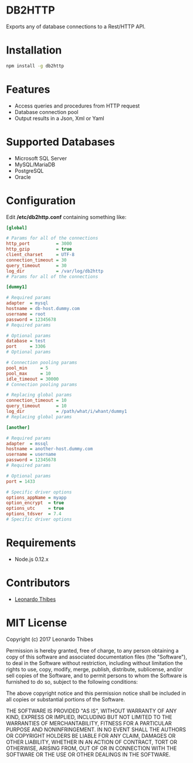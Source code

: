 # DB2HTTP

Exports any of database connections to a Rest/HTTP API.

# Installation

```bash
npm install -g db2http
```

# Features

 * Access queries and procedures from HTTP request
 * Database connection pool
 * Output results in a Json, Xml or Yaml

# Supported Databases

 * Microsoft SQL Server
 * MySQL/MariaDB
 * PostgreSQL
 * Oracle

# Configuration

Edit **/etc/db2http.conf** containing something like:

```ini
[global]

# Params for all of the connections
http_port          = 3000
http_gzip          = true
client_charset     = UTF-8
connection_timeout = 30
query_timeout      = 30
log_dir            = /var/log/db2http
# Params for all of the connections

[dummy1]

# Required params
adapter  = mysql
hostname = db-host.dummy.com
username = root
password = 12345678
# Required params

# Optional params
database = test
port     = 3306
# Optional params

# Connection pooling params
pool_min     = 5
pool_max     = 10
idle_timeout = 30000
# Connection pooling params

# Replacing global params
connection_timeout = 10
query_timeout      = 10
log_dir            = /path/what/i/whant/dummy1
# Replacing global params

[another]

# Required params
adapter  = mssql
hostname = another-host.dummy.com
username = username
password = 12345678
# Required params

# Optional params
port = 1433

# Specific driver options
options_appName = myapp
option_encrypt  = true
options_utc     = true
options_tdsver  = 7.4
# Specific driver options

```

# Requirements

 * Node.js 0.12.x

# Contributors

 * [Leonardo Thibes](https://github.com/leonardothibes)

# MIT License

Copyright (c) 2017 Leonardo Thibes

Permission is hereby granted, free of charge, to any person obtaining a copy
of this software and associated documentation files (the "Software"), to deal
in the Software without restriction, including without limitation the rights
to use, copy, modify, merge, publish, distribute, sublicense, and/or sell
copies of the Software, and to permit persons to whom the Software is
furnished to do so, subject to the following conditions:

The above copyright notice and this permission notice shall be included in all
copies or substantial portions of the Software.

THE SOFTWARE IS PROVIDED "AS IS", WITHOUT WARRANTY OF ANY KIND, EXPRESS OR
IMPLIED, INCLUDING BUT NOT LIMITED TO THE WARRANTIES OF MERCHANTABILITY,
FITNESS FOR A PARTICULAR PURPOSE AND NONINFRINGEMENT. IN NO EVENT SHALL THE
AUTHORS OR COPYRIGHT HOLDERS BE LIABLE FOR ANY CLAIM, DAMAGES OR OTHER
LIABILITY, WHETHER IN AN ACTION OF CONTRACT, TORT OR OTHERWISE, ARISING FROM,
OUT OF OR IN CONNECTION WITH THE SOFTWARE OR THE USE OR OTHER DEALINGS IN THE
SOFTWARE.
